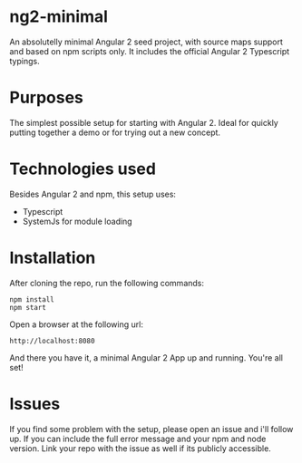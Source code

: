 # ng2-minimal
An absolutelly minimal Angular 2 seed project, with source maps support and based on npm scripts only. It includes the official Angular 2 Typescript typings.

# Purposes

The simplest possible setup for starting with Angular 2. Ideal for quickly putting together a demo or for trying out a new concept.

# Technologies used

Besides Angular 2 and npm, this setup uses:

- Typescript
- SystemJs for module loading 

# Installation 

After cloning the repo, run the following commands:

    npm install
    npm start 
    
Open a browser at the following url:

    http://localhost:8080
    
And there you have it, a minimal Angular 2 App up and running. You're all set!

# Issues

If you find some problem with the setup, please open an issue and i'll follow up. If you can include the full error message and your npm and node version. Link your repo with the issue as well if its publicly accessible.
